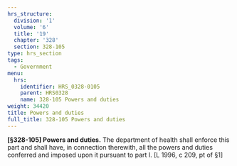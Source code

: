 ```yaml
---
hrs_structure:
  division: '1'
  volume: '6'
  title: '19'
  chapter: '328'
  section: 328-105
type: hrs_section
tags:
  - Government
menu:
  hrs:
    identifier: HRS_0328-0105
    parent: HRS0328
    name: 328-105 Powers and duties
weight: 34420
title: Powers and duties
full_title: 328-105 Powers and duties
---
```

**[§328-105] Powers and duties.** The department of health shall enforce this part and shall have, in connection therewith, all the powers and duties conferred and imposed upon it pursuant to part I. [L 1996, c 209, pt of §1]